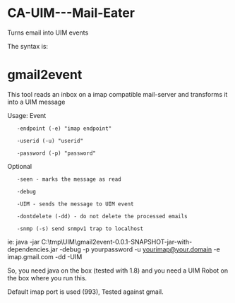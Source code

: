 # CA-UIM---Mail-Eater
Turns email into UIM events

The syntax is:
# gmail2event
 
This tool reads an inbox on a imap compatible mail-server and transforms it into a UIM message
 
Usage: Event

       -endpoint (-e) "imap endpoint"

       -userid (-u) "userid"
       
       -password (-p) "password"
Optional

       -seen - marks the message as read

       -debug

       -UIM - sends the message to UIM event

       -dontdelete (-dd) - do not delete the processed emails

       -snmp (-s) send snmpv1 trap to localhost
 
ie: java -jar C:\tmp\UIM\gmail2event-0.0.1-SNAPSHOT-jar-with-dependencies.jar -debug -p yourpassword -u yourimap@your.domain -e imap.gmail.com -dd -UIM
 
So, you need java on the box (tested with 1.8) and you need a UIM Robot on the box where you run this.
 
Default imap port is used (993), Tested against gmail.
